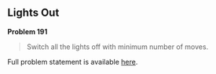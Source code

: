 Lights Out
----------

**Problem 191**

> Switch all the lights off with minimum number of moves.

Full problem statement is available [here][mirror].

[mirror]: https://github.com/rdtsc/codeeval-problem-statements/tree/master/hard/191-lights-out/
          "View Problem Statement Mirror"
